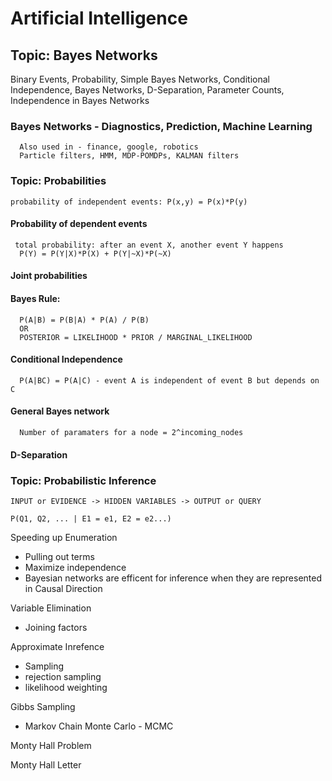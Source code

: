 # Artificial Intelligence

## Topic: Bayes Networks

Binary Events, Probability, Simple Bayes Networks, Conditional Independence,
Bayes Networks, D-Separation, Parameter Counts, Independence in Bayes Networks

### Bayes Networks - Diagnostics, Prediction, Machine Learning

      Also used in - finance, google, robotics
      Particle filters, HMM, MDP-POMDPs, KALMAN filters

### Topic: Probabilities

    probability of independent events: P(x,y) = P(x)*P(y)

#### Probability of dependent events

     total probability: after an event X, another event Y happens
      P(Y) = P(Y|X)*P(X) + P(Y|~X)*P(~X)

#### Joint probabilities

#### Bayes Rule:

      P(A|B) = P(B|A) * P(A) / P(B)
      OR
      POSTERIOR = LIKELIHOOD * PRIOR / MARGINAL_LIKELIHOOD

#### Conditional Independence

      P(A|BC) = P(A|C) - event A is independent of event B but depends on C

#### General Bayes network

      Number of paramaters for a node = 2^incoming_nodes

#### D-Separation
      

### Topic: Probabilistic Inference

    INPUT or EVIDENCE -> HIDDEN VARIABLES -> OUTPUT or QUERY

    P(Q1, Q2, ... | E1 = e1, E2 = e2...) 

Speeding up Enumeration
 * Pulling out terms
 * Maximize independence
 * Bayesian networks are efficent for inference when 
   they are represented in Causal Direction

Variable Elimination
   - Joining factors

Approximate Inrefence
   - Sampling
   - rejection sampling
   - likelihood weighting

Gibbs Sampling
   - Markov Chain Monte Carlo - MCMC

Monty Hall Problem

Monty Hall Letter

